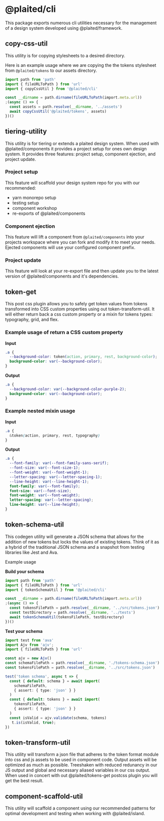 # @plaited/cli

This package exports numerous cli utilities necessary for the management of a design system developed using @plaited/framework.

## copy-css-util
This utility is for copying stylesheets to a desired directory.

Here is an example usage where we are copying the the tokens stylesheet from `@plaited/tokens` to our assets directory.
```ts
import path from 'path'
import { fileURLToPath } from 'url'
import { copyCssUtil } from '@plaited/cli'

const __dirname = path.dirname(fileURLToPath(import.meta.url))
;(async () => {
  const assets = path.resolve(__dirname, '../assets')
  await copyCssUtil('@plaited/tokens', assets)
})()
```

## tiering-utility
This utility is for tiering or extends a plaited design system. When used with @plaited/components it provides a project setup for ones own design system. It provides three features: project setup, component ejection, and project update.

### Project setup
This feature will scaffold your design system repo for you with our recommended:
- yarn monorepo setup
- testing setup
- component workshop
- re-exports of @plaited/components

### Component ejection
This feature will lift a component from `@plaited/components` into your projects workspace where you can fork and modify it to meet your needs. Ejected components will use your configured component prefix.

### Project update
This feature will look at your re-export file and then update you to the latest version of @plaited/components and it's dependencies.

## token-get
This post css plugin allows you to safely get token values from tokens transformed into CSS custom properties using out token-transform-util. It will either return back a css custom property or a mixin for tokens types: typography, grid, and flex.

### Example usage of return a CSS custom property

**Input**
```css
.a {
  --background-color: token(action, primary, rest, background-color);
  background-color: var(--background-color);
}
```
**Output**
```css
.a {
  --background-color: var(--background-color-purple-2);
  background-color: var(--background-color);
}
```

### Example nested mixin usage

**Input**
```css
.a {
  &token(action, primary, rest, typography)
}
```
**Output**
```css
.a {
  --font-family: var(--font-family-sans-serif);
  --font-size: var(--font-size-1);
  --font-weight: var(--font-weight-1);
  --letter-spacing: var(--letter-spacing-1);
  --line-height: var(--line-height-1);
  font-family: var(--font-family);
  font-size: var(--font-size);
  font-weight: var(--font-weight);
  letter-spacing: var(--letter-spacing);
  line-height: var(--line-height);
}
```

## token-schema-util
This codegen utility will generate a JSON schema that allows for the addition of new tokens but locks the values of existing tokens. Think of it as a hybrid of the traditional JSON schema and a snapshot from testing libraries like Jest and Ava.

Example usage

**Build your schema**
```ts
import path from 'path'
import { fileURLToPath } from 'url'
import { tokenSchemaUtil } from '@plaited/cli'

const __dirname = path.dirname(fileURLToPath(import.meta.url))
;(async () => {
  const tokensFilePath = path.resolve(__dirname, '../src/tokens.json')
  const testDirectory = path.resolve(__dirname, '../tests')
  await tokenSchemaUtil(tokensFilePath, testDirectory)
})()
```

**Test your schema**
```ts
import test from 'ava'
import Ajv from 'ajv';
import { fileURLToPath } from 'url'

const ajv = new Ajv()
const schemaFilePath = path.resolve(__dirname, './tokens-schema.json')
const tokensFilePath = path.resolve(__dirname, '../src/tokens.json')

test('token schema', async t => {
  const { default: schema } = await import(
    schemaFilePath,
    { assert: { type: 'json' } }
  )
  const { default: tokens } = await import(
    tokensFilePath,
    { assert: { type: 'json' } }
  )
  const isValid = ajv.validate(schema, tokens)
   t.is(isValid, true);
})
```

## token-transform-util
This utility will transform a json file that adheres to the token format module into css and js assets to be used in component code. Output assets will be optimized as much as possible. Treeshaken with reduced redunancy in our JS output and global and necessary aliased variables in our css output. When used in concert with out @plaited/tokens-get postcss plugin you will get the best result.

## component-scaffold-util
This utility will scaffold a component using our recommended patterns for optimal development and testing when working with @plaited/island.


